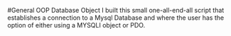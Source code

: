 #General OOP Database Object
I built this small one-all-end-all script that establishes a connection to a Mysql Database and where the user has the option of either using a MYSQLI object or PDO.